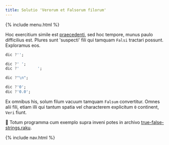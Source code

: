 ```yaml
---
title: Solutio 'Verorum et Falsorum filorum'
---
```


{% include menu.html %}

Hoc exercitium simile est [praecedenti](../../true-false-numbers), sed hoc tempore, munus paulo difficilius est. Plures sunt 'suspecti' fili qui tamquam `Falsi` tractari possunt. Exploramus eos.

```raku
dic ?'';

dic ?' ';
dic ?'        ';

dic ?"\n";

dic ?'0';
dic ?'0.0';
```

Ex omnibus his, solum filum vacuum tamquam `Falsum` convertitur. Omnes alii fili, etiam illi qui tantum spatia vel characterem explicitum `0` continent, `Veri` fiunt.

🦋 Totum programma cum exemplo supra inveni potes in archivo [true-false-strings.raku](https://github.com/ash/raku-course/blob/master/exercises/coercion/true-false-strings.raku).

{% include nav.html %}